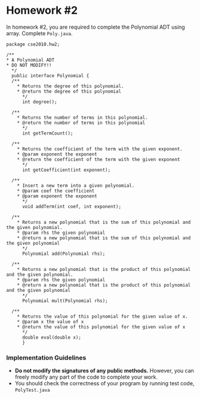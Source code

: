 # Homework #2
In homework #2, you are required to complete the Polynomial ADT using array. Complete `Poly.java`.

```agsl
package cse2010.hw2;

/**
* A Polynomial ADT
* DO NOT MODIFY!!
  */
  public interface Polynomial {
  /**
    * Returns the degree of this polynomial.
    * @return the degree of this polynomial
      */
      int degree();

  /**
    * Returns the number of terms in this polynomial.
    * @return the number of terms in this polynomial
      */
      int getTermCount();

  /**
    * Returns the coefficient of the term with the given exponent.
    * @param exponent the exponent
    * @return the coefficient of the term with the given exponent
      */
      int getCoefficient(int exponent);

  /**
    * Insert a new term into a given polynomial.
    * @param coef the coefficient
    * @param exponent the exponent
      */
      void addTerm(int coef, int exponent);

  /**
    * Returns a new polynomial that is the sum of this polynomial and the given polynomial.
    * @param rhs the given polynomial
    * @return a new polynomial that is the sum of this polynomial and the given polynomial
      */
      Polynomial add(Polynomial rhs);

  /**
    * Returns a new polynomial that is the product of this polynomial and the given polynomial.
    * @param rhs the given polynomial
    * @return a new polynomial that is the product of this polynomial and the given polynomial
      */
      Polynomial mult(Polynomial rhs);

  /**
    * Returns the value of this polynomial for the given value of x.
    * @param x the value of x
    * @return the value of this polynomial for the given value of x
      */
      double eval(double x);
      }
```

### Implementation Guidelines
* **Do not modify the signatures of any public methods.** However, you can freely modify any part of the code to complete your work.
* You should check the correctness of your program by running test code, `PolyTest.java`